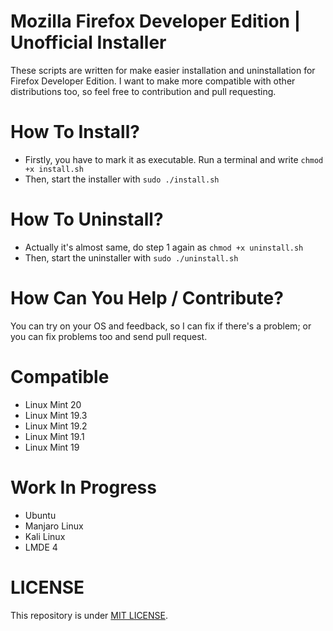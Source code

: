 # Mozilla Firefox Developer Edition | Unofficial Installer

These scripts are written for make easier installation and uninstallation for Firefox Developer Edition. I want to make more compatible with other distributions too, so feel free to contribution and pull requesting.

# How To Install?
* Firstly, you have to mark it as executable. Run a terminal and write ```chmod +x install.sh```  
* Then, start the installer with ```sudo ./install.sh```

# How To Uninstall?
* Actually it's almost same, do step 1 again as ```chmod +x uninstall.sh```
* Then, start the uninstaller with ```sudo ./uninstall.sh```

# How Can You Help / Contribute?
You can try on your OS and feedback, so I can fix if there's a problem; or you can fix problems too and send pull request.

# Compatible

* Linux Mint 20
* Linux Mint 19.3
* Linux Mint 19.2
* Linux Mint 19.1
* Linux Mint 19

# Work In Progress

* Ubuntu
* Manjaro Linux
* Kali Linux
* LMDE 4

# LICENSE

This repository is under <a href="LICENSE">MIT LICENSE<a/>.